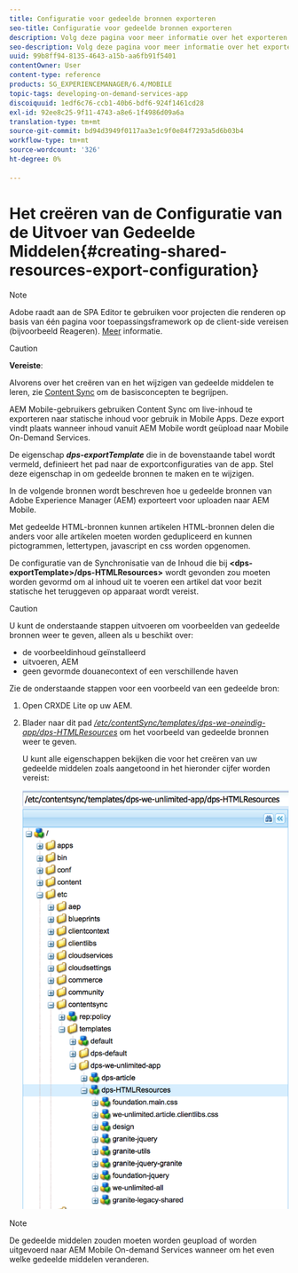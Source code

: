 ```yaml
---
title: Configuratie voor gedeelde bronnen exporteren
seo-title: Configuratie voor gedeelde bronnen exporteren
description: Volg deze pagina voor meer informatie over het exporteren van gedeelde bronnen uit Adobe Experience Manager (AEM) voor uploaden naar AEM Mobile.
seo-description: Volg deze pagina voor meer informatie over het exporteren van gedeelde bronnen uit Adobe Experience Manager (AEM) voor uploaden naar AEM Mobile.
uuid: 99b8ff94-8135-4643-a15b-aa6fb91f5401
contentOwner: User
content-type: reference
products: SG_EXPERIENCEMANAGER/6.4/MOBILE
topic-tags: developing-on-demand-services-app
discoiquuid: 1edf6c76-ccb1-40b6-bdf6-924f1461cd28
exl-id: 92ee8c25-9f11-4743-a8e6-1f4986d09a6a
translation-type: tm+mt
source-git-commit: bd94d3949f0117aa3e1c9f0e84f7293a5d6b03b4
workflow-type: tm+mt
source-wordcount: '326'
ht-degree: 0%

---
```


# Het creëren van de Configuratie van de Uitvoer van Gedeelde Middelen{#creating-shared-resources-export-configuration}

>[!NOTE]
>
>Adobe raadt aan de SPA Editor te gebruiken voor projecten die renderen op basis van één pagina voor toepassingsframework op de client-side vereisen (bijvoorbeeld Reageren). [Meer](/help/sites-developing/spa-overview.md) informatie.

>[!CAUTION]
>
>**Vereiste**:
>
>Alvorens over het creëren van en het wijzigen van gedeelde middelen te leren, zie [Content Sync](/help/mobile/mobile-ondemand-contentsync.md) om de basisconcepten te begrijpen.

AEM Mobile-gebruikers gebruiken Content Sync om live-inhoud te exporteren naar statische inhoud voor gebruik in Mobile Apps. Deze export vindt plaats wanneer inhoud vanuit AEM Mobile wordt geüpload naar Mobile On-Demand Services.

De eigenschap ***dps-exportTemplate*** die in de bovenstaande tabel wordt vermeld, definieert het pad naar de exportconfiguraties van de app. Stel deze eigenschap in om gedeelde bronnen te maken en te wijzigen.

In de volgende bronnen wordt beschreven hoe u gedeelde bronnen van Adobe Experience Manager (AEM) exporteert voor uploaden naar AEM Mobile.

Met gedeelde HTML-bronnen kunnen artikelen HTML-bronnen delen die anders voor alle artikelen moeten worden gedupliceerd en kunnen pictogrammen, lettertypen, javascript en css worden opgenomen.

De configuratie van de Synchronisatie van de Inhoud die bij **&lt;dps-exportTemplate>/dps-HTMLResources>** wordt gevonden zou moeten worden gevormd om al inhoud uit te voeren een artikel dat voor bezit statische het teruggeven op apparaat wordt vereist.

>[!CAUTION]
>
>U kunt de onderstaande stappen uitvoeren om voorbeelden van gedeelde bronnen weer te geven, alleen als u beschikt over:
>
>* de voorbeeldinhoud geïnstalleerd
>* uitvoeren, AEM
>* geen gevormde douanecontext of een verschillende haven

>



Zie de onderstaande stappen voor een voorbeeld van een gedeelde bron:

1. Open CRXDE Lite op uw AEM.
1. Blader naar dit pad *[/etc/contentSync/templates/dps-we-oneindig-app/dps-HTMLResources](http://localhost:4502/crx/de/index.jsp#/etc/contentsync/templates/dps-we-unlimited-app/dps-HTMLResources)* om het voorbeeld van gedeelde bronnen weer te geven.

   U kunt alle eigenschappen bekijken die voor het creëren van uw gedeelde middelen zoals aangetoond in het hieronder cijfer worden vereist:

   ![chlimage_1-145](assets/chlimage_1-145.png)

>[!NOTE]
>
>De gedeelde middelen zouden moeten worden geupload of worden uitgevoerd naar AEM Mobile On-demand Services wanneer om het even welke gedeelde middelen veranderen.
